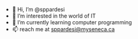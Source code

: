 - 👋 Hi, I’m @sppardesi
- 👀 I’m interested in the world of IT
- 🌱 I’m currently learning computer programming
- 📫 reach me at sppardesi@myseneca.ca

<!---
sppardesi/sppardesi is a ✨ special ✨ repository because its `README.md` (this file) appears on your GitHub profile.
You can click the Preview link to take a look at your changes.
--->
